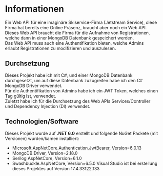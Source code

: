 # Informationen
Ein Web API für eine imaginäre Skiservice-Firma (Jetstream Service), diese Firma hat bereits eine Online Präsenz, braucht aber noch ein Web API.  
Dieses Web API braucht die Firma für die Aufnahme von Registrationen, welche dann in einer MongoDB Datenbank gespeichert werden.  
Das Web API muss auch eine Authentifikation bieten, welche Admins erlaubt Registrationen zu modifizieren und auszulesen.  

## Durchsetzung

Dieses Projekt habe ich mit C#, und einer MongoDB Datenbank durchgesetzt, um auf diese Datenbank zuzugreifen habe ich den C# MongoDB Driver verwendet.  
Für die Authentifikation von Admins habe ich ein JWT Token, welches einen Tag gültig ist, verwendet.  
Zuletzt habe ich für die Durchsetzung des Web APIs Services/Controller und Dependency Injection (DI) verwendet.

## Technologien/Software
Dieses Projekt wurde auf **.NET 6.0** erstellt und folgende NuGet Packete (mit Versionen) wurden/kamen installiert:  
- Microsoft.AspNetCore.Authentication.JwtBearer, Version=6.0.13
- MongoDB.Driver, Version=2.18.0
- Serilog.AspNetCore, Version=6.1.0
- Swashbuckle.AspNetCore, Version=6.5.0
Visual Studio ist bei erstellung dieses Projektes auf Version 17.4.33122.133
